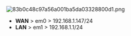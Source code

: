 ![83b0c48c97a56a001ba5da03328800d1.png](../../../../../../_resources/83b0c48c97a56a001ba5da03328800d1.png)

- **WAN** \> em0 > 192.168.1.147/24
- **LAN** \> em1 > 192.168.1.1/24